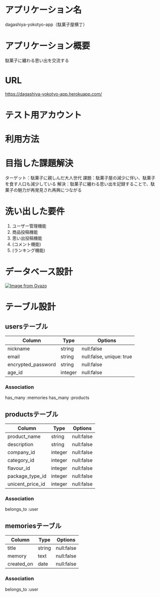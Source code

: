 # アプリケーション名
dagashiya-yokotyo-app（駄菓子屋横丁）

# アプリケーション概要
駄菓子に纏わる思い出を交流する

# URL
https://dagashiya-yokotyo-app.herokuapp.com/

# テスト用アカウント


# 利用方法


# 目指した課題解決
ターゲット：駄菓子に親しんだ大人世代
課題：駄菓子屋の減少に伴い、駄菓子を食す人口も減少している
解決：駄菓子に纏わる思い出を記録することで、駄菓子の魅力が再発見され再興につながる

# 洗い出した要件
1. ユーザー管理機能
2. 商品投稿機能
3. 思い出投稿機能
4. (コメント機能)
5. (ランキング機能)

# データベース設計
[![Image from Gyazo](https://i.gyazo.com/9bf518d8afa2bbc6c2d743a8fb02741e.png)](https://gyazo.com/9bf518d8afa2bbc6c2d743a8fb02741e)

# テーブル設計

## usersテーブル

| Column             | Type    | Options                  |
| ------------------ | ------- | ------------------------ |
| nickname           | string  | null:false               |
| email              | string  | null:false, unique: true |
| encrypted_password | string  | null:false               |
| age_id             | integer | null:false               |

### Association
has_many :memories
has_many :products


## productsテーブル

| Column           | Type    | Options    |
| ---------------- | ------- | ---------- |
| product_name     | string  | null:false | 
| description      | string  | null:false |
| company_id       | integer | null:false |
| category_id      | integer | null:false |
| flavour_id       | integer | null:false |
| package_type_id  | integer | null:false |
| unicent_price_id | integer | null:false |

### Association
belongs_to :user


## memoriesテーブル

| Column     | Type   | Options    |
| ---------- | ------ | ---------- |
| title      | string | null:false |
| memory     | text   | null:false |
| created_on | date   | null:false |

### Association
belongs_to :user
